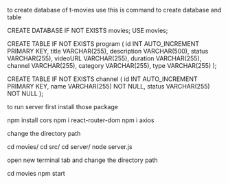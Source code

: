 
to create database of t-movies use this is command to create database and table

CREATE DATABASE IF NOT EXISTS movies;
USE movies;

CREATE TABLE IF NOT EXISTS program (
    id INT AUTO_INCREMENT PRIMARY KEY,
    title VARCHAR(255),
    description VARCHAR(500),
    status VARCHAR(255),
    videoURL VARCHAR(255),
    duration VARCHAR(255),
    channel VARCHAR(255),
    category VARCHAR(255),
    type VARCHAR(255)
);



CREATE TABLE IF NOT EXISTS channel (
    id INT AUTO_INCREMENT PRIMARY KEY,
    name VARCHAR(255) NOT NULL,
    status VARCHAR(255) NOT NULL
);

to run server first  install those package

npm install cors
npm i react-router-dom
npm i axios

change the directory path 

cd movies/
cd src/
cd server/
node server.js


open new terminal tab and change the directory path 

cd movies
npm start
